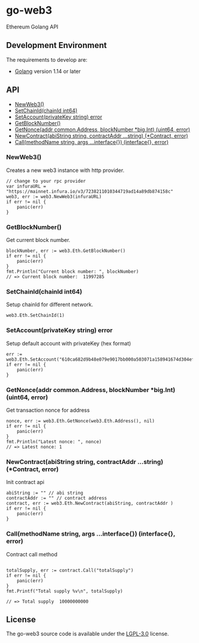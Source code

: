 <h1 >go-web3</h1>

Ethereum Golang API

## Development Environment
The requirements to develop are:

- [Golang](https://golang.org/doc/install) version 1.14 or later



## API

- [NewWeb3()](#NewWeb3)
- [SetChainId(chainId int64)](#SetChainId)
- [SetAccount(privateKey string) error](#SetAccount)
- [GetBlockNumber()](#GetBlockNumber)
- [GetNonce(addr common.Address, blockNumber *big.Int) (uint64, error)](#GetNonce)
- [NewContract(abiString string, contractAddr ...string) (*Contract, error)](#NewContract)
- [Call(methodName string, args ...interface{}) (interface{}, error)](#Call)

### NewWeb3()

Creates a new web3 instance with http provider.

```golang
// change to your rpc provider
var infuraURL = "https://mainnet.infura.io/v3/7238211010344719ad14a89db874158c"
web3, err := web3.NewWeb3(infuraURL)
if err != nil {
    panic(err)
}
```


### GetBlockNumber()

Get current block number.

```golang
blockNumber, err := web3.Eth.GetBlockNumber()
if err != nil {
    panic(err)
}
fmt.Println("Current block number: ", blockNumber)
// => Current block number:  11997285
```


### SetChainId(chainId int64)

Setup chainId for different network.

```golang
web3.Eth.SetChainId(1)
```


### SetAccount(privateKey string) error

Setup default account with privateKey (hex format)

```golang
err := web3.Eth.SetAccount("610ca682d9b48e079e9017bb000a503071a158941674d304efccc68d9b8756f9")
if err != nil {
    panic(err)
}
```


### GetNonce(addr common.Address, blockNumber *big.Int) (uint64, error)

Get transaction nonce for address

```golang
nonce, err := web3.Eth.GetNonce(web3.Eth.Address(), nil)
if err != nil {
    panic(err)
}
fmt.Println("Latest nonce: ", nonce)
// => Latest nonce: 1 
```

### NewContract(abiString string, contractAddr ...string) (*Contract, error)

Init contract api

```golang
abiString := "" // abi string
contractAddr := "" // contract address
contract, err := web3.Eth.NewContract(abiString, contractAddr )
if err != nil {
    panic(err)
}
```

### Call(methodName string, args ...interface{}) (interface{}, error)

Contract call method

```golang

totalSupply, err := contract.Call("totalSupply")
if err != nil {
    panic(err)
}
fmt.Printf("Total supply %v\n", totalSupply)

// => Total supply  10000000000
```



## License

The go-web3 source code is available under the [LGPL-3.0](LICENSE) license.